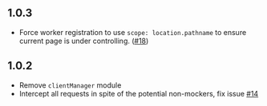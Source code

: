 ## 1.0.3

- Force worker registration to use `scope: location.pathname` to ensure current page is under controlling. ([#18](https://github.com/service-mocker/service-mocker/pull/18))

## 1.0.2

- Remove `clientManager` module
- Intercept all requests in spite of the potential non-mockers, fix issue [#14](https://github.com/service-mocker/service-mocker/issues/14)
